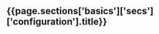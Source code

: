 <h2 id="{{page.sections['basics']['secs']['configuration'].anchor}}">{{page.sections['basics']['secs']['configuration'].title}}</h2>

